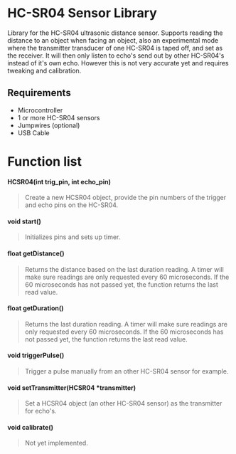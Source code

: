 # HC-SR04 Sensor Library

Library for the HC-SR04 ultrasonic distance sensor. Supports reading the distance to an object when facing an object,
also an experimental mode where the transmitter transducer of one HC-SR04 is taped off, and set as the receiver. It will then only listen to echo's send out by other HC-SR04's instead of it's own echo. However this is not very accurate yet and requires tweaking and calibration.

## Requirements

* Microcontroller
* 1 or more HC-SR04 sensors
* Jumpwires (optional)
* USB Cable

# Function list

#### HCSR04(int trig_pin, int echo_pin)
> Create a new HCSR04 object, provide the pin numbers of the trigger and echo pins on the HC-SR04.

#### void start()
> Initializes pins and sets up timer.

#### float getDistance()
> Returns the distance based on the last duration reading. A timer will make sure readings are only requested every 60 microseconds. If the 60 microseconds has not passed yet, the function returns the last read value.

#### float getDuration()
> Returns the last duration reading. A timer will make sure readings are only requested every 60 microseconds. If the 60 microseconds has not passed yet, the function returns the last read value.

#### void triggerPulse()
> Trigger a pulse manually from an other HC-SR04 sensor for example.

#### void setTransmitter(HCSR04 *transmitter)
> Set a HCSR04 object (an other HC-SR04 sensor) as the transmitter for echo's.

#### void calibrate()
> Not yet implemented.